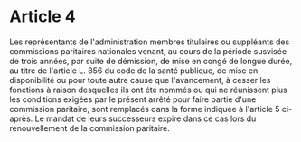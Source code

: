 # Article 4

Les représentants de l'administration membres titulaires ou suppléants des commissions paritaires nationales venant, au cours de la période susvisée de trois années, par suite de démission, de mise en congé de longue durée, au titre de l'article L. 856 du code de la santé publique, de mise en disponibilité ou pour toute autre cause que l'avancement, à cesser les fonctions à raison desquelles ils ont été nommés ou qui ne réunissent plus les conditions exigées par le présent arrêté pour faire partie d'une commission paritaire, sont remplacés dans la forme indiquée à l'article 5 ci-après. Le mandat de leurs successeurs expire dans ce cas lors du renouvellement de la commission paritaire.
